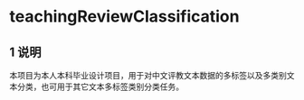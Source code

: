 # teachingReviewClassification
## 1 说明
本项目为本人本科毕业设计项目，用于对中文评教文本数据的多标签以及多类别文本分类，也可用于其它文本多标签类别分类任务。  
